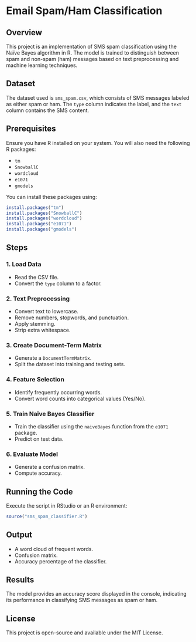 # Email Spam/Ham Classification

## Overview
This project is an implementation of SMS spam classification using the Naïve Bayes algorithm in R. The model is trained to distinguish between spam and non-spam (ham) messages based on text preprocessing and machine learning techniques.

## Dataset
The dataset used is `sms_spam.csv`, which consists of SMS messages labeled as either spam or ham. The `type` column indicates the label, and the `text` column contains the SMS content.

## Prerequisites
Ensure you have R installed on your system. You will also need the following R packages:
- `tm`
- `SnowballC`
- `wordcloud`
- `e1071`
- `gmodels`

You can install these packages using:
```r
install.packages("tm")
install.packages("SnowballC")
install.packages("wordcloud")
install.packages("e1071")
install.packages("gmodels")
```

## Steps

### 1. Load Data
- Read the CSV file.
- Convert the `type` column to a factor.

### 2. Text Preprocessing
- Convert text to lowercase.
- Remove numbers, stopwords, and punctuation.
- Apply stemming.
- Strip extra whitespace.

### 3. Create Document-Term Matrix
- Generate a `DocumentTermMatrix`.
- Split the dataset into training and testing sets.

### 4. Feature Selection
- Identify frequently occurring words.
- Convert word counts into categorical values (Yes/No).

### 5. Train Naïve Bayes Classifier
- Train the classifier using the `naiveBayes` function from the `e1071` package.
- Predict on test data.

### 6. Evaluate Model
- Generate a confusion matrix.
- Compute accuracy.

## Running the Code
Execute the script in RStudio or an R environment:
```r
source("sms_spam_classifier.R")
```

## Output
- A word cloud of frequent words.
- Confusion matrix.
- Accuracy percentage of the classifier.

## Results
The model provides an accuracy score displayed in the console, indicating its performance in classifying SMS messages as spam or ham.

## License
This project is open-source and available under the MIT License.

